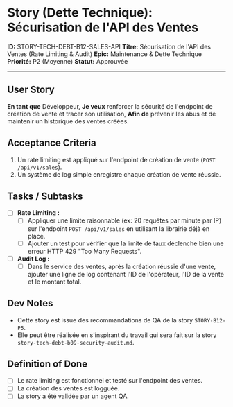 # Story (Dette Technique): Sécurisation de l'API des Ventes

**ID:** STORY-TECH-DEBT-B12-SALES-API
**Titre:** Sécurisation de l'API des Ventes (Rate Limiting & Audit)
**Epic:** Maintenance & Dette Technique
**Priorité:** P2 (Moyenne)
**Statut:** Approuvée

---

## User Story

**En tant que** Développeur,
**Je veux** renforcer la sécurité de l'endpoint de création de vente et tracer son utilisation,
**Afin de** prévenir les abus et de maintenir un historique des ventes créées.

## Acceptance Criteria

1.  Un rate limiting est appliqué sur l'endpoint de création de vente (`POST /api/v1/sales`).
2.  Un système de log simple enregistre chaque création de vente réussie.

## Tasks / Subtasks

- [ ] **Rate Limiting :**
    - [ ] Appliquer une limite raisonnable (ex: 20 requêtes par minute par IP) sur l'endpoint `POST /api/v1/sales` en utilisant la librairie déjà en place.
    - [ ] Ajouter un test pour vérifier que la limite de taux déclenche bien une erreur HTTP 429 "Too Many Requests".
- [ ] **Audit Log :**
    - [ ] Dans le service des ventes, après la création réussie d'une vente, ajouter une ligne de log contenant l'ID de l'opérateur, l'ID de la vente et le montant total.

## Dev Notes

-   Cette story est issue des recommandations de QA de la story `STORY-B12-P5`.
-   Elle peut être réalisée en s'inspirant du travail qui sera fait sur la story `story-tech-debt-b09-security-audit.md`.

## Definition of Done

- [ ] Le rate limiting est fonctionnel et testé sur l'endpoint des ventes.
- [ ] La création des ventes est logguée.
- [ ] La story a été validée par un agent QA.